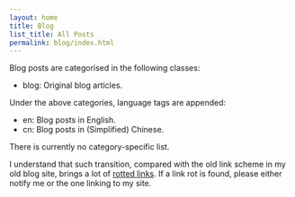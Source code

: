 ```yaml
---
layout: home
title: Blog
list_title: All Posts
permalink: blog/index.html
---
```


Blog posts are categorised in the following classes:

- blog: Original blog articles.

Under the above categories, language tags are appended:

- en: Blog posts in English.
- cn: Blog posts in (Simplified) Chinese.

There is currently no category-specific list.

I understand that such transition, compared with the old link scheme in my old blog site, brings a lot of [rotted links][link-rot]. If a link rot is found, please either notify me or the one linking to my site.

[link-rot]: https://en.wikipedia.org/wiki/Link_rot
